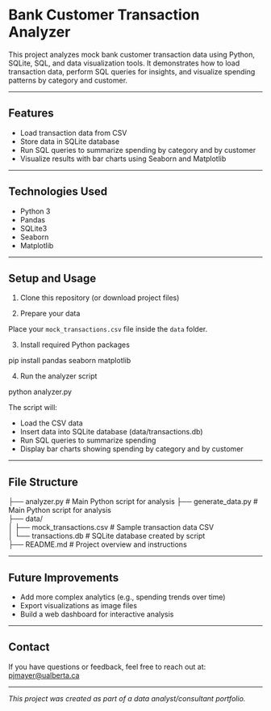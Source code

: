 # Bank Customer Transaction Analyzer

This project analyzes mock bank customer transaction data using Python, SQLite, SQL, and data visualization tools. It demonstrates how to load transaction data, perform SQL queries for insights, and visualize spending patterns by category and customer.

---

## Features

- Load transaction data from CSV
- Store data in SQLite database
- Run SQL queries to summarize spending by category and by customer
- Visualize results with bar charts using Seaborn and Matplotlib

---

## Technologies Used

- Python 3
- Pandas
- SQLite3
- Seaborn
- Matplotlib

---

## Setup and Usage

1. Clone this repository (or download project files)

2. Prepare your data

Place your `mock_transactions.csv` file inside the `data` folder.

3. Install required Python packages

pip install pandas seaborn matplotlib

4. Run the analyzer script

python analyzer.py

The script will:

- Load the CSV data
- Insert data into SQLite database (data/transactions.db)
- Run SQL queries to summarize spending
- Display bar charts showing spending by category and by customer

---

## File Structure

├── analyzer.py # Main Python script for analysis
├── generate_data.py # Main Python script for analysis  
├── data/  
│ ├── mock_transactions.csv # Sample transaction data CSV  
│ └── transactions.db # SQLite database created by script  
├── README.md # Project overview and instructions

---

## Future Improvements

- Add more complex analytics (e.g., spending trends over time)
- Export visualizations as image files
- Build a web dashboard for interactive analysis

---

## Contact

If you have questions or feedback, feel free to reach out at: pjmayer@ualberta.ca

---

_This project was created as part of a data analyst/consultant portfolio._
